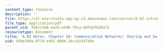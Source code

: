 ```yaml
---
content_type: resource
description: ''
file: https://ol-ocw-studio-app-qa.s3.amazonaws.com/courses/6-02-introduction-to-eecs-ii-digital-communication-systems-fall-2012/950e349a9779e491000426ccb218746e_MIT6_02F12_chap16.pdf
file_type: application/pdf
parent_uid: 43bcc3e8-ea29-e5d6-f9ca-9dfe5f636a71
resourcetype: Document
title: '6.02 Notes, Chapter 16: Communication Networks: Sharing and Switches'
uid: 950e349a-9779-e491-0004-26ccb218746e
---
```

